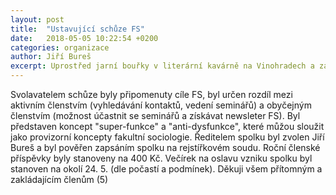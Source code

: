 ```yaml
---
layout: post
title:  "Ustavující schůze FS"
date:   2018-05-05 10:22:54 +0200
categories: organizace
author: Jiří Bureš
excerpt: Uprostřed jarní bouřky v literární kavárně na Vinohradech a za hudby alba An Awesome Wave od anglické skupiny Alt-J vzešla v život nezisková organizace Fakultní sociologie, z.s. 
---
```


Svolavatelem schůze byly připomenuty cíle FS, byl určen rozdíl mezi aktivním členstvím (vyhledávání kontaktů, vedení seminářů) a obyčejným členstvím (možnost účastnit se seminářů a získávat newsleter FS).
Byl představen koncept "super-funkce" a "anti-dysfunkce", které můžou sloužit jako provizorní koncepty fakultní sociologie. 
Ředitelem spolku byl zvolen Jiří Bureš a byl pověřen zapsáním spolku na rejstířkovém soudu. 
Roční členské příspěvky byly stanoveny na 400 Kč. 
Večírek na oslavu vzniku spolku byl stanoven na okolí 24. 5. (dle počastí a podmínek). 
Děkuji všem přítomným a zakládajícím členům (5) 
